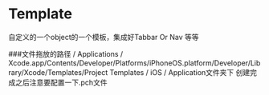 # Template
自定义的一个object的一个模板，集成好Tabbar Or Nav 等等

###文件拖放的路径
/ Applications / Xcode.app/Contents/Developer/Platforms/iPhoneOS.platform/Developer/Library/Xcode/Templates/Project Templates / iOS / Application文件夹下
创建完成之后注意要配置一下.pch文件
